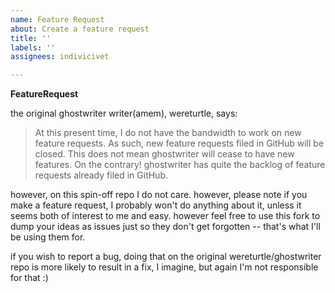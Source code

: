 ```yaml
---
name: Feature Request
about: Create a feature request
title: ''
labels: ''
assignees: indivicivet

---
```


**FeatureRequest**

the original ghostwriter writer(amem), wereturtle, says:

>At this present time, I do not have the bandwidth to work on new feature requests. As such, new feature requests filed in GitHub will be closed. This does not mean ghostwriter will cease to have new features. On the contrary! ghostwriter has quite the backlog of feature requests already filed in GitHub.

however, on this spin-off repo I do not care. however, please note if you make a feature request, I probably won't do anything about it, unless it seems both of interest to me and easy. however feel free to use this fork to dump your ideas as issues just so they don't get forgotten -- that's what I'll be using them for.

if you wish to report a bug, doing that on the original wereturtle/ghostwriter repo is more likely to result in a fix, I imagine, but again I'm not responsible for that :)
